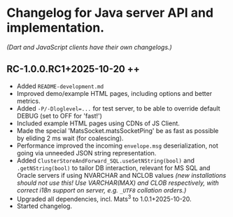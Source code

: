 # Changelog for Java server API and implementation.

_(Dart and JavaScript clients have their own changelogs.)_

## RC-1.0.0.RC1+2025-10-20 ++

* Added `README-development.md`
* Improved demo/example HTML pages, including options and better metrics.
* Added `-P/-Dloglevel=...` for test server, to be able to override default DEBUG (set to OFF for 'fast!')
* Included example HTML pages using CDNs of JS Client.
* Made the special 'MatsSocket.matsSocketPing' be as fast as possible by eliding 2 ms wait (for coalescing).
* Performance improved the incoming `envelope.msg` deserialization, not going via unneeded JSON string representation.
* Added `ClusterStoreAndForward_SQL.useSetNString(bool)` and `.getNString(bool)` to tailor DB interaction, relevant
  for MS SQL and Oracle servers if using NVARCHAR and NCLOB values _(new installations should not use this! Use
  VARCHAR(MAX) and CLOB respectively, with correct i18n support on server, e.g. `_UTF8` collation orders.)_
* Upgraded all dependencies, incl. Mats<sup>3</sup> to 1.0.1+2025-10-20.
* Started changelog.
